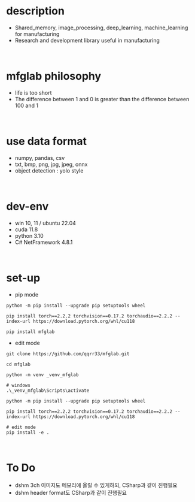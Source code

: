 # description
- Shared_memory, image_processing, deep_learning, machine_learning for manufacturing
- Research and development library useful in manufacturing

</br>

# mfglab philosophy
- life is too short
- The difference between 1 and 0 is greater than the difference between 100 and 1

</br>

# use data format
- numpy, pandas, csv
- txt, bmp, png, jpg, jpeg, onnx
- object detection : yolo style

</br>

# dev-env
- win 10, 11 / ubuntu 22.04
- cuda 11.8
- python 3.10
- C# NetFramework 4.8.1

</br>

# set-up
- pip mode
``` shell
python -m pip install --upgrade pip setuptools wheel

pip install torch==2.2.2 torchvision==0.17.2 torchaudio==2.2.2 --index-url https://download.pytorch.org/whl/cu118

pip install mfglab
```

- edit mode
``` shell
git clone https://github.com/qqrr33/mfglab.git

cd mfglab

python -m venv _venv_mfglab

# windows
.\_venv_mfglab\Scripts\activate

python -m pip install --upgrade pip setuptools wheel

pip install torch==2.2.2 torchvision==0.17.2 torchaudio==2.2.2 --index-url https://download.pytorch.org/whl/cu118

# edit mode
pip install -e .
```

</br>

# To Do
- dshm 3ch 이미지도 메모리에 올릴 수 있게하되, CSharp과 같이 진행필요
- dshm header format도 CSharp과 같이 진행필요



